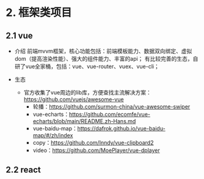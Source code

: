 # 2. 框架类项目
## 2.1 vue
* 介绍
前端mvvm框架，核心功能包括：前端模板能力、数据双向绑定、虚拟dom（提高渲染性能）、强大的组件能力、丰富的api；
有比较完善的生态，自研了vue全家桶，包括：vue、vue-router、vuex、vue-cli；

* 生态
    * 官方收集了vue周边的lib库，方便查找主流解决方案：https://github.com/vuejs/awesome-vue
        * 轮播：https://github.com/surmon-china/vue-awesome-swiper
        * vue-echarts：https://github.com/ecomfe/vue-echarts/blob/main/README.zh-Hans.md
        * vue-baidu-map：https://dafrok.github.io/vue-baidu-map/#/zh/index
        * copy：https://github.com/Inndy/vue-clipboard2
        * video：https://github.com/MoePlayer/vue-dplayer

## 2.2 react
